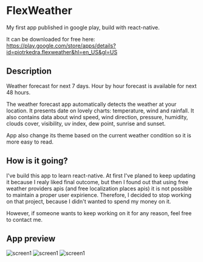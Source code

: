 # FlexWeather

My first app published in google play, build with react-native. 

It can be downloaded for free here: https://play.google.com/store/apps/details?id=piotrkedra.flexweather&hl=en_US&gl=US

## Description

Weather forecast for next 7 days. Hour by hour forecast is available for next 48 hours.

The weather forecast app automatically detects the weather at your location. It presents date on lovely charts: temperature, wind and rainfall. It also contains data about wind speed, wind direction, pressure, humidity, clouds cover, visibility, uv index, dew point, sunrise and sunset.

App also change its theme based on the current weather condition so it is more easy to read.

## How is it going?

I've build this app to learn react-native. At first I've planed to keep updating it because I realy liked final outcome, but then I found out that using free weather providers apis (and free localization places apis) it is not possible to maintain a proper user expirience. Therefore, I decided to stop working on that project, because I didn't wanted to spend my money on it.

However, if someone wants to keep working on it for any reason, feel free to contact me.

## App preview

![screen1](https://play-lh.googleusercontent.com/uybSXHPnfQpN7gvLYAY4yZpXf0KgWx7K8VzDVyOyxGKKxv4IbavoxGRprf5n9wMQukE=w720-h310-rw)
![screen1](https://play-lh.googleusercontent.com/Hbo-O1rF0D5E8E_6GuJ7qvQR8v05DcQ9gnKFOhkrzqMYROOraJp2XbaYmg5knZjHjm04=w720-h310-rw)
![screen1](https://play-lh.googleusercontent.com/_p6FB32FJCbN_Ty2u3-Zhac-h5Kpy4XpJr-KLZ36mVS9NWDMRdTMRVdM5cI6-sAUjA=w720-h310-rw)

